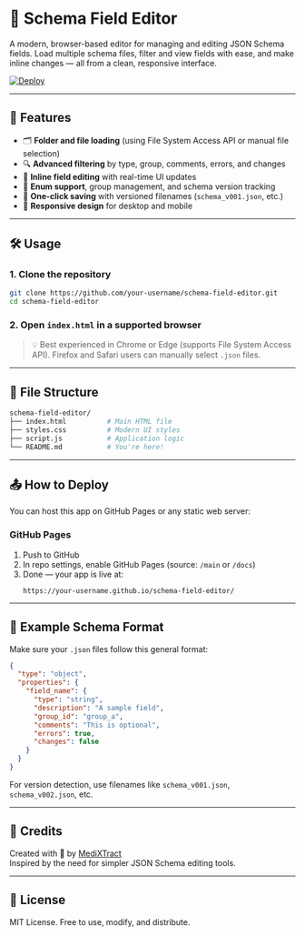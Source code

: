 # 📘 Schema Field Editor

A modern, browser-based editor for managing and editing JSON Schema fields. Load multiple schema files, filter and view fields with ease, and make inline changes — all from a clean, responsive interface.

[![Deploy](https://img.shields.io/badge/🔗%20View%20-%20Schema%20Editor-blue)](https://medixtract.github.io/Schema_Editor/)

---

## 🚀 Features

- 🗂 **Folder and file loading** (using File System Access API or manual file selection)
- 🔍 **Advanced filtering** by type, group, comments, errors, and changes
- 🧩 **Inline field editing** with real-time UI updates
- 🧪 **Enum support**, group management, and schema version tracking
- 💾 **One-click saving** with versioned filenames (`schema_v001.json`, etc.)
- 📱 **Responsive design** for desktop and mobile

---

## 🛠️ Usage

### 1. Clone the repository

```bash
git clone https://github.com/your-username/schema-field-editor.git
cd schema-field-editor
```

### 2. Open `index.html` in a supported browser

> 💡 Best experienced in Chrome or Edge (supports File System Access API). Firefox and Safari users can manually select `.json` files.

---

## 📂 File Structure

```bash
schema-field-editor/
├── index.html          # Main HTML file
├── styles.css          # Modern UI styles
├── script.js           # Application logic
└── README.md           # You're here!
```

---

## 📤 How to Deploy

You can host this app on GitHub Pages or any static web server:

### GitHub Pages

1. Push to GitHub
2. In repo settings, enable GitHub Pages (source: `/main` or `/docs`)
3. Done — your app is live at:
   ```
   https://your-username.github.io/schema-field-editor/
   ```

---

## 🧪 Example Schema Format

Make sure your `.json` files follow this general format:

```json
{
  "type": "object",
  "properties": {
    "field_name": {
      "type": "string",
      "description": "A sample field",
      "group_id": "group_a",
      "comments": "This is optional",
      "errors": true,
      "changes": false
    }
  }
}
```

For version detection, use filenames like `schema_v001.json`, `schema_v002.json`, etc.

---

## 🙌 Credits

Created with 💙 by [MediXTract](https://github.com/MediXTract)  
Inspired by the need for simpler JSON Schema editing tools.

---

## 📄 License

MIT License. Free to use, modify, and distribute.
